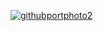 <a target="_blank" href="https://pocostud.io/james">![githubportphoto2](https://user-images.githubusercontent.com/3740593/156060751-800bab7a-c9d9-4de5-89c8-a265a0069686.png)

  </a>
